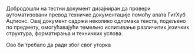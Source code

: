 Добродошли на тестни документ дизајниран да провери аутоматизовани превод техничке документације помоћу алата ГитХуб Ацтионс.
Овај документ садржи неколико одломака текста, подељено по предмету, омогућавајући темељно испитивање различитих језичких структура, форматирања и техничких услова.

Ово би требало да ради због свог уторка